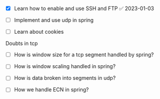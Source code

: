 - [x] Learn how to enable and use SSH and FTP ✅ 2023-01-03

- [ ] Implement and use udp in spring
- [ ] Learn about cookies

Doubts in tcp
- [ ] How is window size for a tcp segment handled by spring?
- [ ] How is window scaling handled in spring?
- [ ] How is data broken into segments in udp?
- [ ] How we handle ECN in spring?

